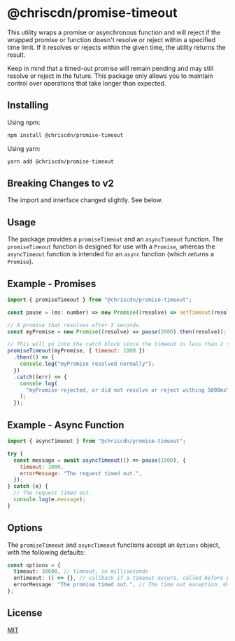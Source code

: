 # @chriscdn/promise-timeout

This utility wraps a promise or asynchronous function and will reject if the wrapped promise or function doesn't resolve or reject within a specified time limit. If it resolves or rejects within the given time, the utility returns the result.

Keep in mind that a timed-out promise will remain pending and may still resolve or reject in the future. This package only allows you to maintain control over operations that take longer than expected.

## Installing

Using npm:

```bash
npm install @chriscdn/promise-timeout
```

Using yarn:

```bash
yarn add @chriscdn/promise-timeout
```

## Breaking Changes to v2

The import and interface changed slightly. See below.

## Usage

The package provides a `promiseTimeout` and an `asyncTimeout` function. The `promiseTimeout` function is designed for use with a `Promise`, whereas the `asyncTimeout` function is intended for an `async` function (which _returns_ a `Promise`).

## Example - Promises

```js
import { promiseTimeout } from "@chriscdn/promise-timeout";

const pause = (ms: number) => new Promise((resolve) => setTimeout(resolve, ms));

// A promise that resolves after 2 seconds.
const myPromise = new Promise((resolve) => pause(2000).then(resolve));

// This will go into the catch block since the timeout is less than 2 seconds
promiseTimeout(myPromise, { timeout: 1000 })
  .then(() => {
    console.log("myPromise resolved normally");
  })
  .catch((err) => {
    console.log(
      "myPromise rejected, or did not resolve or reject withing 5000ms",
    );
  });
```

## Example - Async Function

```js
import { asyncTimeout } from "@chriscdn/promise-timeout";

try {
  const message = await asyncTimeout(() => pause(1500), {
    timeout: 1000,
    errorMessage: "The request timed out.",
  });
} catch (e) {
  // The request timed out.
  console.log(e.message);
}
```

## Options

The `promiseTimeout` and `asyncTimeout` functions accept an `Options` object, with the following defaults:

```ts
const options = {
  timeout: 30000, // timeout, in milliseconds
  onTimeout: () => {}, // callback if a timeout occurs, called before promise is rejected
  errorMessage: "The promise timed out.", // The time out exception. Used when constructing the error object.
};
```

## License

[MIT](LICENSE)
